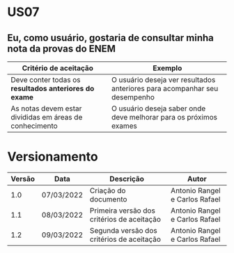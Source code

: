 # US07

## Eu, como usuário, gostaria de consultar minha nota da provas do ENEM

| Critério de aceitação                                   | Exemplo                                                                   |
| ------------------------------------------------------- | ------------------------------------------------------------------------- |
| Deve conter todas os **resultados anteriores do exame** | O usuário deseja ver resultados anteriores para acompanhar seu desempenho |
| As notas devem estar divididas em áreas de conhecimento | O usuário deseja saber onde deve melhorar para os próximos exames         |

# Versionamento

| Versão | Data       | Descrição                                  | Autor                          |
| ------ | ---------- | ------------------------------------------ | ------------------------------ |
| 1.0    | 07/03/2022 | Criação do documento                       | Antonio Rangel e Carlos Rafael |
| 1.1    | 08/03/2022 | Primeira versão dos critérios de aceitação | Antonio Rangel e Carlos Rafael |
| 1.2    | 09/03/2022 | Segunda versão dos critérios de aceitação  | Antonio Rangel e Carlos Rafael |
